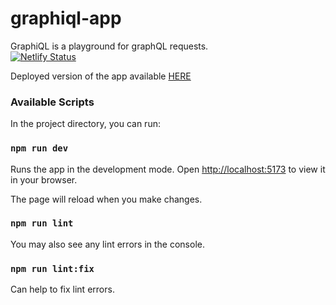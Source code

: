 # graphiql-app
GraphiQL is a playground for graphQL requests.\
[![Netlify Status](https://api.netlify.com/api/v1/badges/f1a30a5f-45f9-4e2f-ae2c-871709deae03/deploy-status)](https://app.netlify.com/sites/golden-starburst-b898da/deploys)

Deployed version of the app available [HERE](https://graphql-playground-app.netlify.app/)

### Available Scripts

In the project directory, you can run:

### `npm run dev`
Runs the app in the development mode.
Open [http://localhost:5173](http://localhost:5173) to view it in your browser.

The page will reload when you make changes.

### `npm run lint`
You may also see any lint errors in the console.

### `npm run lint:fix`
Can help to fix lint errors.
